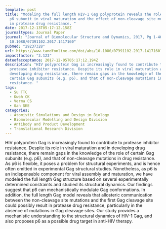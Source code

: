 ```yaml
---
template: post
title: "Modeling the full length HIV-1 Gag polyprotein reveals the role of its
  p6 subunit in viral maturation and the effect of non-cleavage site mutations
  in protease drug resistance. "
date: 2017-12-13T05:17:12.158Z
journaltypes: Journal Paper
journal: "Journal of Biomolecular Structure and Dynamics, 2017, Pg 1-40, doi:
  10.1080/07391102.2017.1417160"
pubmed: "29237328"
url: https://www.tandfonline.com/doi/abs/10.1080/07391102.2017.1417160?journalCode=tbsd20
impactfactor: "3.123"
dateofacceptance: 2017-12-05T05:17:12.194Z
description: "HIV polyprotein Gag is increasingly found to contribute to
  protease inhibitor resistance. Despite its role in viral maturation and in
  developing drug resistance, there remain gaps in the knowledge of the role of
  certain Gag subunits (e.g. p6), and that of non-cleavage mutations in drug
  resistance. "
tags:
  - Su TTC
  - Kwoh CK
  - Verma CS
  - Gan SKE
categories:
  - Atomistic Simulations and Design in Biology
  - Biomolecular Modelling and Design Division
  - Antibody and Product Development
  - Translational Research Division
---
```

HIV polyprotein Gag is increasingly found to contribute to protease inhibitor resistance. Despite its role in viral maturation and in developing drug resistance, there remain gaps in the knowledge of the role of certain Gag subunits (e.g. p6), and that of non-cleavage mutations in drug resistance. As p6 is flexible, it poses a problem for structural experiments, and is hence often omitted in experimental Gag structural studies. Nonetheless, as p6 is an indispensable component for viral assembly and maturation, we have modeled the full length Gag structure based on several experimentally determined constraints and studied its structural dynamics. Our findings suggest that p6 can mechanistically modulate Gag conformations. In addition, the full length Gag model reveals that allosteric communication between the non-cleavage site mutations and the first Gag cleavage site could possibly result in protease drug resistance, particularly in the absence of mutations in Gag cleavage sites. Our study provides a mechanistic understanding to the structural dynamics of HIV-1 Gag, and also proposes p6 as a possible drug target in anti-HIV therapy.